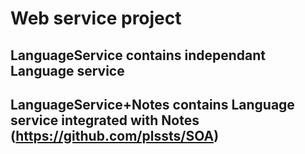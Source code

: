 # Web service project

## LanguageService contains independant Language service
## LanguageService+Notes contains Language service integrated with Notes (https://github.com/plssts/SOA)